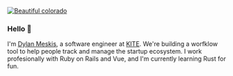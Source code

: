 [![Beautiful colorado](https://github.com/dmeskis/dmeskis/blob/master/peter-pryharski-BZ_pzyTd-hE-unsplash.jpg)](https://dylanmeskis.com)

### Hello 👋

I'm [Dylan Meskis](https://dylanmeskis.com), a software engineer at [KITE](https://kitesrm.com/). We're building a worfklow tool to help people track and manage the startup ecosystem. I work profesionally with Ruby on Rails and Vue, and I'm currently learning Rust for fun.

